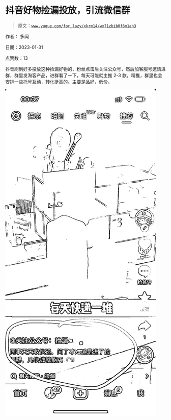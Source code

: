 # 抖音好物捡漏投放，引流微信群

> 原文：[`www.yuque.com/for_lazy/xkrm14/wx71zbib0f6m1ah3`](https://www.yuque.com/for_lazy/xkrm14/wx71zbib0f6m1ah3)



作者： 多闻 

日期：2023-01-31 

点赞数：13 

抖音刷到好多投放这种捡漏好物的，粉丝点击后关注公众号，然后加客服号邀请进群，群里发淘客产品，进群看了一下，每天可能就主推 2-3 款，精推，群里也会安排一些托号互动，转化挺高的。主要是品好，低价。 

![](img/c6515a51926c8c40f9062eacc868e2f9.png) 

